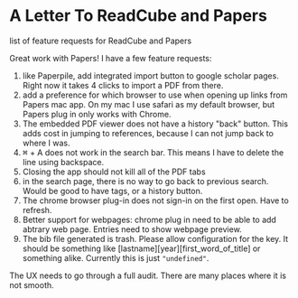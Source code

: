 # A Letter To ReadCube and Papers
list of feature requests for ReadCube and Papers

Great work with Papers! I have a few feature requests:

1. like Paperpile, add integrated import button to google scholar pages. Right now it takes 4 clicks to import a PDF from there.
2. add a preference for which browser to use when opening up links from Papers mac app. On my mac I use safari as my default browser, but Papers plug in only works with Chrome.
3. The embedded PDF viewer does not have a history "back" button. This adds cost in jumping to references, because I can not jump back to where I was.
4. <kbd>⌘</kbd> + A does not work in the search bar. This means I have to delete the line using backspace.
5. Closing the app should not kill all of the PDF tabs
6. in the search page, there is no way to go back to previous search. Would be good to have tags, or a history button.
7. The chrome browser plug-in does not sign-in on the first open. Have to refresh.
8. Better support for webpages: chrome plug in need to be able to add abtrary web page. Entries need to show webpage preview.
9. The bib file generated is trash. Please allow configuration for the key. It should be something like [lastname][year][first_word_of_title] or something alike. Currently this is just `"undefined"`.

The UX needs to go through a full audit. There are many places where it is not smooth.

